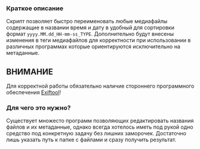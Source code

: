 ### Краткое описание
Скрипт позволяет быстро переименовать любые медиафайлы содержащие в названии время и дату в удобный для сортировки формат `yyyy.MM.dd_HH-mm-ss_TYPE`.
Дополнительно будут внесены изменения в теги медиафайлов для корректности при использовании в различных программах которые ориентируются исключительно на метаданные.

## ВНИМАНИЕ
Для корректной работы обязательно наличие стороннего программного обеспечения [Exiftool](https://github.com/exiftool/exiftool)!

### Для чего это нужно?
Существует множесто программ позволяющих редактировать названия файлов и их метаданные, однако всегда хотелось иметь под рукой одно средство под конкретную задачу без лишних заморочек.
Достаточно лишь указать путь к папке с файлами и сразу получить результат.